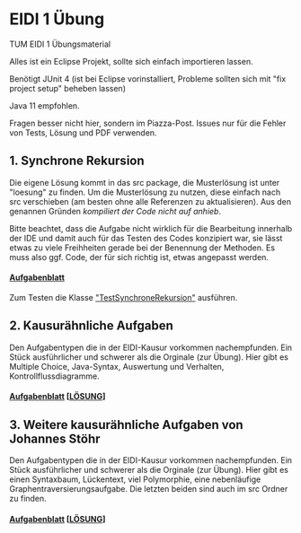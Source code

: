 # EIDI 1 Übung
TUM EIDI 1 Übungsmaterial

Alles ist ein Eclipse Projekt, sollte sich einfach importieren lassen.

Benötigt JUnit 4 (ist bei Eclipse vorinstalliert, Probleme sollten sich mit "fix project setup" beheben lassen)

Java 11 empfohlen.

Fragen besser nicht hier, sondern im Piazza-Post. Issues nur für die Fehler von Tests, Lösung und PDF verwenden.

## 1. Synchrone Rekursion
Die eigene Lösung kommt in das src package, die Musterlösung ist unter "loesung" zu finden. 
Um die Musterlösung zu nutzen, diese einfach nach src verschieben (am besten ohne alle Referenzen zu aktualisieren).
Aus den genannen Gründen *kompiliert der Code nicht auf anhieb*.

Bitte beachtet, dass die Aufgabe nicht wirklich für die Bearbeitung innerhalb der IDE und damit auch für das Testen des Codes konzipiert war, sie lässt etwas zu viele Freihheiten gerade bei der Benennung der Methoden. Es muss also ggf. Code, der für sich richtig ist, etwas angepasst werden.

#### [Aufgabenblatt](src/ueb_blatt_1/pdf_und_latex/EIDI_Uebung01.pdf)

Zum Testen die Klasse ["TestSynchroneRekursion"](src/ueb_blatt_1/tests/TestSynchroneRekursion.java) ausführen.

## 2. Kausurähnliche Aufgaben
Den Aufgabentypen die in der EIDI-Kausur vorkommen nachempfunden. Ein Stück ausführlicher und schwerer als die Orginale (zur Übung). Hier gibt es Multiple Choice, Java-Syntax, Auswertung und Verhalten, Kontrollflussdiagramme.
#### [Aufgabenblatt](src/ueb_blatt_2/pdf_und_latex/EIDI_Uebung02.pdf) \[[LÖSUNG](src/ueb_blatt_2/pdf_und_latex/EIDI_Uebung02_lsg.pdf)\]

## 3. Weitere kausurähnliche Aufgaben von Johannes Stöhr
Den Aufgabentypen die in der EIDI-Kausur vorkommen nachempfunden. Ein Stück ausführlicher und schwerer als die Orginale (zur Übung). Hier gibt es einen Syntaxbaum, Lückentext, viel Polymorphie, eine nebenläufige Graphentraversierungsaufgabe. Die letzten beiden sind auch im src Ordner zu finden.
#### [Aufgabenblatt](src/ueb_blatt_3/pdf_und_latex/JohannesEidiÜbung.pdf) \[[LÖSUNG](src/ueb_blatt_3/pdf_und_latex/JohannesEidiÜbung_lsg.pdf)\]
